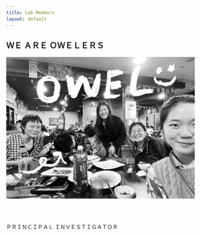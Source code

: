 ```yaml
---
title: Lab Members
layout: default
---
```


## ＷＥ   ＡＲＥ    ＯＷＥＬＥＲＳ

![owel_photo](owel_photo.JPG)

<br/><br/>
 
 
 ＰＲＩＮＣＩＰＡＬ   ＩＮＶＥＳＴＩＧＡＴＯＲ
 
